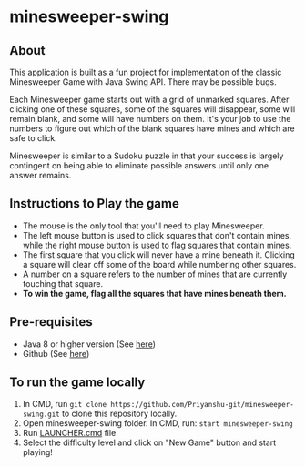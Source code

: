 # minesweeper-swing

## About 
This application is built as a fun project for implementation of the classic Minesweeper Game with Java Swing API. There may be possible bugs.

Each Minesweeper game starts out with a grid of unmarked squares. After clicking one of these squares, some of the squares will disappear, some will remain blank, and some will have numbers on them. It's your job to use the numbers to figure out which of the blank squares have mines and which are safe to click.

Minesweeper is similar to a Sudoku puzzle in that your success is largely contingent on being able to eliminate possible answers until only one answer remains.

## Instructions to Play the game
- The mouse is the only tool that you'll need to play Minesweeper.
- The left mouse button is used to click squares that don't contain mines, while the right mouse button is used to flag squares that contain mines.
- The first square that you click will never have a mine beneath it. Clicking a square will clear off some of the board while numbering other squares.
- A number on a square refers to the number of mines that are currently touching that square.
- **To win the game, flag all the squares that have mines beneath them.**

## Pre-requisites
- Java 8 or higher version (See [here](https://www.guru99.com/install-java.html))
- Github (See [here](https://phoenixnap.com/kb/how-to-install-git-windows))


## To run the game locally 

1. In CMD, run `git clone https://github.com/Priyanshu-git/minesweeper-swing.git` to clone this repository locally.
2. Open minesweeper-swing folder. In CMD, run: `start minesweeper-swing`
3. Run [LAUNCHER.cmd](https://github.com/Priyanshu-git/minesweeper-swing/blob/main/LAUNCHER.cmd) file
4. Select the difficulty level and click on "New Game" button and start playing!